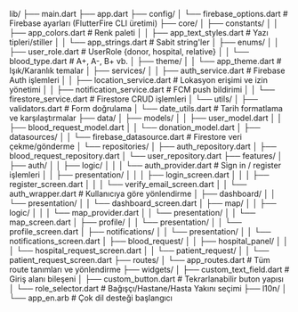 lib/
├── main.dart
├── app.dart
├── config/
│   └── firebase_options.dart              # Firebase ayarları (FlutterFire CLI üretimi)
├── core/
│   ├── constants/
│   │   ├── app_colors.dart                # Renk paleti
│   │   ├── app_text_styles.dart           # Yazı tipleri/stiller
│   │   └── app_strings.dart               # Sabit string'ler
│   ├── enums/
│   │   ├── user_role.dart                 # UserRole {donor, hospital, relative}
│   │   └── blood_type.dart                # A+, A-, B+ vb.
│   ├── theme/
│   │   └── app_theme.dart                 # Işık/Karanlık temalar
│   ├── services/
│   │   ├── auth_service.dart              # Firebase Auth işlemleri
│   │   ├── location_service.dart          # Lokasyon erişimi ve izin yönetimi
│   │   ├── notification_service.dart      # FCM push bildirimi
│   │   └── firestore_service.dart         # Firestore CRUD işlemleri
│   └── utils/
│       ├── validators.dart                # Form doğrulama
│       └── date_utils.dart                # Tarih formatlama ve karşılaştırmalar
├── data/
│   ├── models/
│   │   ├── user_model.dart
│   │   ├── blood_request_model.dart
│   │   └── donation_model.dart
│   ├── datasources/
│   │   └── firebase_datasource.dart       # Firestore veri çekme/gönderme
│   └── repositories/
│       ├── auth_repository.dart
│       ├── blood_request_repository.dart
│       └── user_repository.dart
├── features/
│   ├── auth/
│   │   ├── logic/
│   │   │   └── auth_provider.dart         # Sign in / register işlemleri
│   │   ├── presentation/
│   │   │   ├── login_screen.dart
│   │   │   ├── register_screen.dart
│   │   │   └── verify_email_screen.dart
│   │   └── auth_wrapper.dart              # Kullanıcıya göre yönlendirme
│   ├── dashboard/
│   │   └── presentation/
│   │       └── dashboard_screen.dart
│   ├── map/
│   │   ├── logic/
│   │   │   └── map_provider.dart
│   │   └── presentation/
│   │       └── map_screen.dart
│   ├── profile/
│   │   └── presentation/
│   │       └── profile_screen.dart
│   ├── notifications/
│   │   └── presentation/
│   │       └── notifications_screen.dart
│   ├── blood_request/
│   │   ├── hospital_panel/
│   │   │   └── hospital_request_screen.dart
│   │   └── patient_request/
│   │       └── patient_request_screen.dart
├── routes/
│   └── app_routes.dart                    # Tüm route tanımları ve yönlendirme
├── widgets/
│   ├── custom_text_field.dart             # Giriş alanı bileşeni
│   ├── custom_button.dart                 # Tekrarlanabilir buton yapısı
│   └── role_selector.dart                 # Bağışçı/Hastane/Hasta Yakını seçimi
├── l10n/
│   └── app_en.arb                         # Çok dil desteği başlangıcı
